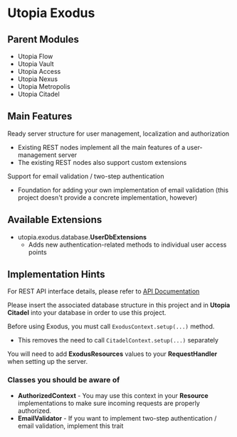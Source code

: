 # Utopia Exodus

## Parent Modules
- Utopia Flow
- Utopia Vault
- Utopia Access
- Utopia Nexus
- Utopia Metropolis
- Utopia Citadel

## Main Features
Ready server structure for user management, localization and authorization
- Existing REST nodes implement all the main features of a user-management server
- The existing REST nodes also support custom extensions

Support for email validation / two-step authentication
- Foundation for adding your own implementation of email validation 
  (this project doesn't provide a concrete implementation, however)
  
## Available Extensions
- utopia.exodus.database.**UserDbExtensions**
  - Adds new authentication-related methods to individual user access points

## Implementation Hints
For REST API interface details, please refer to [API Documentation]

Please insert the associated database structure in this project and in **Utopia Citadel** 
into your database in order to use this project.

Before using Exodus, you must call `ExodusContext.setup(...)` method.
- This removes the need to call `CitadelContext.setup(...)` separately

You will need to add **ExodusResources** values to your **RequestHandler** when setting up the server.

### Classes you should be aware of
- **AuthorizedContext** - You may use this context in your **Resource** implementations to make sure incoming 
  requests are properly authorized.
- **EmailValidator** - If you want to implement two-step authentication / email validation, implement this trait

[API Documentation]: https://documenter.getpostman.com/view/2691494/TVmPAx1m